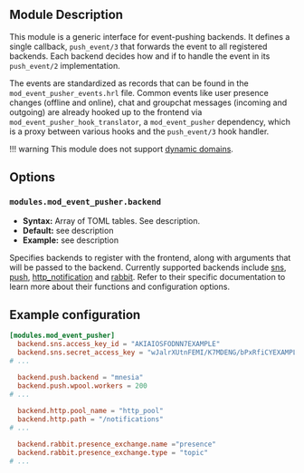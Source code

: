 ## Module Description

This module is a generic interface for event-pushing backends.
It defines a single callback, `push_event/3` that forwards the event to all registered backends.
Each backend decides how and if to handle the event in its `push_event/2` implementation.

The events are standardized as records that can be found in the `mod_event_pusher_events.hrl` file.
Common events like user presence changes (offline and online), chat and groupchat messages (incoming
and outgoing) are already hooked up to the frontend via `mod_event_pusher_hook_translator`, a
`mod_event_pusher` dependency, which is a proxy between various hooks and the `push_event/3` hook
handler.

!!! warning
    This module does not support [dynamic domains](../advanced-configuration/general.md#generalhost_types).

## Options

### `modules.mod_event_pusher.backend`
* **Syntax:** Array of TOML tables. See description.
* **Default:** see description
* **Example:** see description

Specifies backends to register with the frontend, along with arguments that will be passed to the backend.
Currently supported backends include [sns], [push], [http_notification] and [rabbit].
Refer to their specific documentation to learn more about their functions and configuration options.

## Example configuration

```toml
[modules.mod_event_pusher]
  backend.sns.access_key_id = "AKIAIOSFODNN7EXAMPLE"
  backend.sns.secret_access_key = "wJalrXUtnFEMI/K7MDENG/bPxRfiCYEXAMPLEKEY"
# ...

  backend.push.backend = "mnesia"
  backend.push.wpool.workers = 200
# ...
  
  backend.http.pool_name = "http_pool"
  backend.http.path = "/notifications"
# ...

  backend.rabbit.presence_exchange.name ="presence"
  backend.rabbit.presence_exchange.type = "topic"
# ...
```

[sns]: ./mod_event_pusher_sns.md
[push]: ./mod_event_pusher_push.md
[http_notification]: ./mod_event_pusher_http.md
[rabbit]: ./mod_event_pusher_rabbit.md
